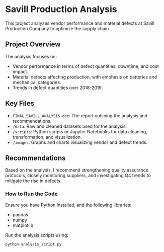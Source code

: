 # Savill Production Analysis
This project analyzes vendor performance and material defects at Savill Production Company to optimize the supply chain.

## Project Overview
The analysis focuses on:
- Vendor performance in terms of defect quantities, downtime, and cost impact.
- Material defects affecting production, with emphasis on batteries and mechanical categories.
- Trends in defect quantities over 2018-2019.

## Key Files
- `FINAL_SAVILL_ANALYSIS.doc`: The report outlining the analysis and recommendations.
- `/data`: Raw and cleaned datasets used for the analysis.
- `/scripts`: Python scripts or Jupyter Notebooks for data cleaning, transformation, and visualization.
- `/images`: Graphs and charts visualizing vendor and defect trends.

## Recommendations
Based on the analysis, I recommend strengthening quality assurance protocols, closely monitoring suppliers, and investigating Q4 trends to mitigate the rise in defects.

### How to Run the Code
Ensure you have Python installed, and the following libraries:
- pandas
- numpy
- matplotlib

Run the analysis scripts using:
```bash
python analysis_script.py

